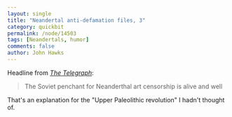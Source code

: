 ```yaml
---
layout: single 
title: "Neandertal anti-defamation files, 3" 
category: quickbit
permalink: /node/14503
tags: [Neandertals, humor] 
comments: false 
author: John Hawks 
---
```


Headline from <a href="http://blogs.telegraph.co.uk/news/andrewosborn/100047159/the-soviet-penchant-for-neanderthal-art-censorship-is-alive-and-well/"><i>The Telegraph</i></a>:

<blockquote>The Soviet penchant for Neanderthal art censorship is alive and well</blockquote> 

That's an explanation for the "Upper Paleolithic revolution" I hadn't thought of. 

